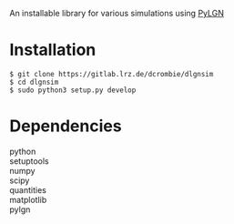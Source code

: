 An installable library for various simulations using [PyLGN](https://github.com/miladh/pylgn)

# Installation

```
$ git clone https://gitlab.lrz.de/dcrombie/dlgnsim
$ cd dlgnsim
$ sudo python3 setup.py develop
```

# Dependencies

python<br>
setuptools<br> 
numpy<br>
scipy<br>
quantities<br> 
matplotlib<br> 
pylgn<br> 
